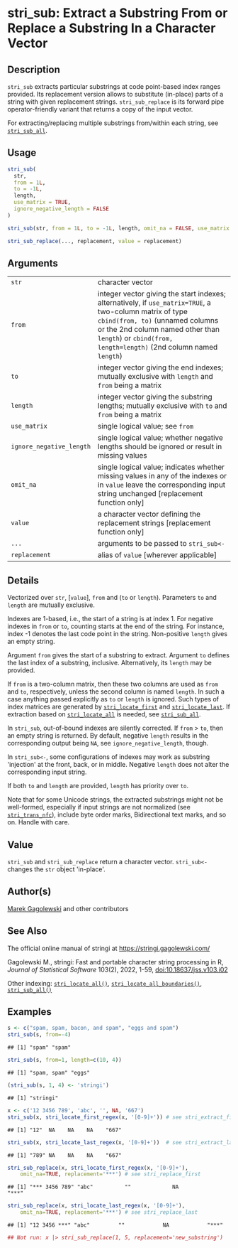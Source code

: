 # stri_sub: Extract a Substring From or Replace a Substring In a Character Vector

## Description

`stri_sub` extracts particular substrings at code point-based index ranges provided. Its replacement version allows to substitute (in-place) parts of a string with given replacement strings. `stri_sub_replace` is its forward pipe operator-friendly variant that returns a copy of the input vector.

For extracting/replacing multiple substrings from/within each string, see [`stri_sub_all`](stri_sub_all.md).

## Usage

``` r
stri_sub(
  str,
  from = 1L,
  to = -1L,
  length,
  use_matrix = TRUE,
  ignore_negative_length = FALSE
)

stri_sub(str, from = 1L, to = -1L, length, omit_na = FALSE, use_matrix = TRUE) <- value

stri_sub_replace(..., replacement, value = replacement)
```

## Arguments

|  |  |
|----|----|
| `str` | character vector |
| `from` | integer vector giving the start indexes; alternatively, if `use_matrix=TRUE`, a two-column matrix of type `cbind(from, to)` (unnamed columns or the 2nd column named other than `length`) or `cbind(from, length=length)` (2nd column named `length`) |
| `to` | integer vector giving the end indexes; mutually exclusive with `length` and `from` being a matrix |
| `length` | integer vector giving the substring lengths; mutually exclusive with `to` and `from` being a matrix |
| `use_matrix` | single logical value; see `from` |
| `ignore_negative_length` | single logical value; whether negative lengths should be ignored or result in missing values |
| `omit_na` | single logical value; indicates whether missing values in any of the indexes or in `value` leave the corresponding input string unchanged \[replacement function only\] |
| `value` | a character vector defining the replacement strings \[replacement function only\] |
| `...` | arguments to be passed to `stri_sub<-` |
| `replacement` | alias of `value` \[wherever applicable\] |

## Details

Vectorized over `str`, \[`value`\], `from` and (`to` or `length`). Parameters `to` and `length` are mutually exclusive.

Indexes are 1-based, i.e., the start of a string is at index 1. For negative indexes in `from` or `to`, counting starts at the end of the string. For instance, index -1 denotes the last code point in the string. Non-positive `length` gives an empty string.

Argument `from` gives the start of a substring to extract. Argument `to` defines the last index of a substring, inclusive. Alternatively, its `length` may be provided.

If `from` is a two-column matrix, then these two columns are used as `from` and `to`, respectively, unless the second column is named `length`. In such a case anything passed explicitly as `to` or `length` is ignored. Such types of index matrices are generated by [`stri_locate_first`](stri_locate.md) and [`stri_locate_last`](stri_locate.md). If extraction based on [`stri_locate_all`](stri_locate.md) is needed, see [`stri_sub_all`](stri_sub_all.md).

In `stri_sub`, out-of-bound indexes are silently corrected. If `from` \> `to`, then an empty string is returned. By default, negative `length` results in the corresponding output being `NA`, see `ignore_negative_length`, though.

In `stri_sub<-`, some configurations of indexes may work as substring \'injection\' at the front, back, or in middle. Negative `length` does not alter the corresponding input string.

If both `to` and `length` are provided, `length` has priority over `to`.

Note that for some Unicode strings, the extracted substrings might not be well-formed, especially if input strings are not normalized (see [`stri_trans_nfc`](stri_trans_nf.md)), include byte order marks, Bidirectional text marks, and so on. Handle with care.

## Value

`stri_sub` and `stri_sub_replace` return a character vector. `stri_sub<-` changes the `str` object \'in-place\'.

## Author(s)

[Marek Gagolewski](https://www.gagolewski.com/) and other contributors

## See Also

The official online manual of <span class="pkg">stringi</span> at <https://stringi.gagolewski.com/>

Gagolewski M., <span class="pkg">stringi</span>: Fast and portable character string processing in R, *Journal of Statistical Software* 103(2), 2022, 1-59, [doi:10.18637/jss.v103.i02](https://doi.org/10.18637/jss.v103.i02)

Other indexing: [`stri_locate_all()`](stri_locate.md), [`stri_locate_all_boundaries()`](stri_locate_boundaries.md), [`stri_sub_all()`](stri_sub_all.md)

## Examples




``` r
s <- c("spam, spam, bacon, and spam", "eggs and spam")
stri_sub(s, from=-4)
```

```
## [1] "spam" "spam"
```

``` r
stri_sub(s, from=1, length=c(10, 4))
```

```
## [1] "spam, spam" "eggs"
```

``` r
(stri_sub(s, 1, 4) <- 'stringi')
```

```
## [1] "stringi"
```

``` r
x <- c('12 3456 789', 'abc', '', NA, '667')
stri_sub(x, stri_locate_first_regex(x, '[0-9]+')) # see stri_extract_first
```

```
## [1] "12"  NA    NA    NA    "667"
```

``` r
stri_sub(x, stri_locate_last_regex(x, '[0-9]+'))  # see stri_extract_last
```

```
## [1] "789" NA    NA    NA    "667"
```

``` r
stri_sub_replace(x, stri_locate_first_regex(x, '[0-9]+'),
    omit_na=TRUE, replacement='***') # see stri_replace_first
```

```
## [1] "*** 3456 789" "abc"          ""             NA             "***"
```

``` r
stri_sub_replace(x, stri_locate_last_regex(x, '[0-9]+'),
    omit_na=TRUE, replacement='***') # see stri_replace_last
```

```
## [1] "12 3456 ***" "abc"         ""            NA            "***"
```

``` r
## Not run: x |> stri_sub_replace(1, 5, replacement='new_substring')
```
